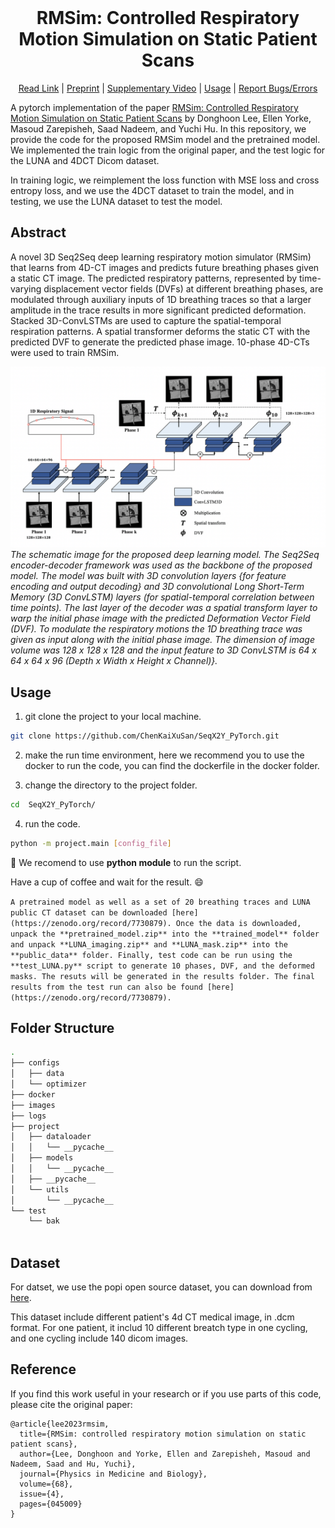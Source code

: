 <!-- PROJECT LOGO -->
<br />
<p align="center">
    <h1 align="center"><strong>RMSim: Controlled Respiratory Motion Simulation on Static Patient Scans</strong></h1>
    <p align="center">
    <a href="https://doi.org/10.1088/1361-6560/acb484">Read Link</a> |
    <a href="https://arxiv.org/pdf/2301.11422.pdf">Preprint</a> |
    <a href="https://youtu.be/xIx8B_Q_R9o">Supplementary Video</a> |
    <a href="#usage">Usage</a> |
    <a href="https://github.com/nadeemlab/SeqX2Y/issues">Report Bugs/Errors</a>
  </p>
</p>

A pytorch implementation of the paper [RMSim: Controlled Respiratory Motion Simulation on Static Patient Scans](https://doi.org/10.1088/1361-6560/acb484) by Donghoon Lee, Ellen Yorke, Masoud Zarepisheh, Saad Nadeem, and Yuchi Hu.
In this repository, we provide the code for the proposed RMSim model and the pretrained model. 
We implemented the train logic from the original paper, and the test logic for the LUNA and 4DCT Dicom dataset.

In training logic, we reimplement the loss function with MSE loss and cross entropy loss, and we use the 4DCT dataset to train the model, and in testing, we use the LUNA dataset to test the model.

## Abstract
A novel 3D Seq2Seq deep learning respiratory motion simulator (RMSim) that learns from 4D-CT images and predicts future breathing phases given
a static CT image. The predicted respiratory patterns, represented by time-varying displacement vector fields (DVFs) at different breathing phases, are modulated through
auxiliary inputs of 1D breathing traces so that a larger amplitude in the trace results in more significant predicted deformation. Stacked 3D-ConvLSTMs are used to capture
the spatial-temporal respiration patterns. A spatial transformer deforms the static CT with the predicted DVF to generate the predicted phase image. 10-phase 4D-CTs were used to train RMSim. 

![workflow](./images/model_new_figure.PNG)*The schematic image for the proposed deep learning model. The Seq2Seq encoder-decoder framework was used as the backbone of the proposed model.  The model was built with 3D convolution layers {for feature encoding and output decoding} and 3D convolutional Long Short-Term Memory (3D ConvLSTM) layers (for spatial-temporal correlation between time points). The last layer of the decoder was a spatial transform layer to warp the initial phase image with the predicted Deformation Vector Field (DVF). To modulate the respiratory motions the 1D breathing trace was given as input along with the initial phase image. The dimension of image volume was 128 x 128 x 128 and the input feature to 3D ConvLSTM is 64 x 64 x 64 x 96 (Depth x Width x Height x Channel)}.*

## Usage

1. git clone the project to your local machine.

``` bash
git clone https://github.com/ChenKaiXuSan/SeqX2Y_PyTorch.git
```

2. make the run time environment, here we recommend you to use the docker to run the code, you can find the dockerfile in the docker folder.

3. change the directory to the project folder.

``` bash
cd  SeqX2Y_PyTorch/
```

4. run the code.

``` bash  
python -m project.main [config_file]
```

📓 We recomend to use **python module** to run the script.

Have a cup of coffee and wait for the result. 😄

`
A pretrained model as well as a set of 20 breathing traces and LUNA public CT dataset can be downloaded [here](https://zenodo.org/record/7730879). Once the data is downloaded, unpack the **pretrained_model.zip** into the **trained_model** folder and unpack **LUNA_imaging.zip** and **LUNA_mask.zip** into the **public_data** folder. Finally, test code can be run using the **test_LUNA.py** script to generate 10 phases, DVF, and the deformed masks. The resuts will be generated in the results folder. The final results from the test run can also be found [here](https://zenodo.org/record/7730879). 
`


## Folder Structure
``` bash
.
├── configs
│   ├── data
│   └── optimizer
├── docker
├── images
├── logs
├── project
│   ├── dataloader
│   │   └── __pycache__
│   ├── models
│   │   └── __pycache__
│   ├── __pycache__
│   └── utils
│       └── __pycache__
└── test
    └── bak
    
```

## Dataset 

For datset, we use the popi open source dataset, you can download from [here](https://continuousregistration.grand-challenge.org/data/).

This dataset include different patient's 4d CT medical image, in .dcm format.
For one patient, it includ 10 different breatch type in one cycling, and one cycling include 140 dicom images.
<!-- 
## logs

2023-08-11
- optimize the code 
  - mkdir ./test to store the test results and file.
  - try sitk to load the medical from .dicm and .nrrd.
  - config the hydra, you can use ./configs/config.yaml to confige your parmeters.
  - add pip commedn to ./requirements.txt
  - complete loss function (smoothl1loss+MSEloss) -->

## Reference
If you find this work useful in your research or if you use parts of this code, please cite the original paper:
```
@article{lee2023rmsim,
  title={RMSim: controlled respiratory motion simulation on static patient scans},
  author={Lee, Donghoon and Yorke, Ellen and Zarepisheh, Masoud and Nadeem, Saad and Hu, Yuchi},
  journal={Physics in Medicine and Biology},
  volume={68},
  issue={4},
  pages={045009}
}
```